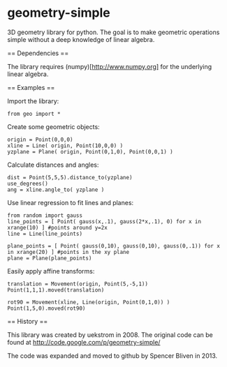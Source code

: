 geometry-simple
===============

3D geometry library for python. The goal is to make geometric operations simple without a deep knowledge of linear algebra.

== Dependencies ==

The library requires (numpy)[http://www.numpy.org] for the underlying linear algebra.

== Examples ==

Import the library:

    from geo import *

Create some geometric objects:

    origin = Point(0,0,0)
    xline = Line( origin, Point(10,0,0) )
    yzplane = Plane( origin, Point(0,1,0), Point(0,0,1) )

Calculate distances and angles:

    dist = Point(5,5,5).distance_to(yzplane)
    use_degrees()
    ang = xline.angle_to( yzplane )

Use linear regression to fit lines and planes:

    from random import gauss
    line_points = [ Point( gauss(x,.1), gauss(2*x,.1), 0) for x in xrange(10) ] #points around y=2x
    line = Line(line_points)
    
    plane_points = [ Point( gauss(0,10), gauss(0,10), gauss(0,.1)) for x in xrange(20) ] #points in the xy plane
    plane = Plane(plane_points)
    
Easily apply affine transforms:

    translation = Movement(origin, Point(5,-5,1))
    Point(1,1,1).moved(translation)
    
    rot90 = Movement(xline, Line(origin, Point(0,1,0)) )
    Point(1,5,0).moved(rot90)



== History ==

This library was created by uekstrom in 2008. The original code can be found at http://code.google.com/p/geometry-simple/

The code was expanded and moved to github by Spencer Bliven in 2013.
